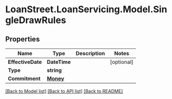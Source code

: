 # LoanStreet.LoanServicing.Model.SingleDrawRules
## Properties

Name | Type | Description | Notes
------------ | ------------- | ------------- | -------------
**EffectiveDate** | **DateTime** |  | [optional] 
**Type** | **string** |  | 
**Commitment** | [**Money**](Money.md) |  | 

[[Back to Model list]](../README.md#documentation-for-models) [[Back to API list]](../README.md#documentation-for-api-endpoints) [[Back to README]](../README.md)

